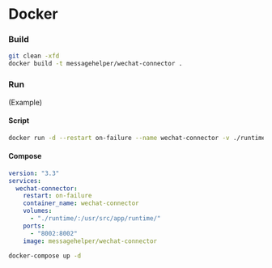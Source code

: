 # Docker

### Build

``` sh
git clean -xfd
docker build -t messagehelper/wechat-connector .
```

### Run

(Example)

#### Script

``` sh
docker run -d --restart on-failure --name wechat-connector -v ./runtime/:/usr/src/app/runtime/ -p 8002:8002 messagehelper/wechat-connector
```

#### Compose

``` yaml
version: "3.3"
services:
  wechat-connector:
    restart: on-failure
    container_name: wechat-connector
    volumes:
      - "./runtime/:/usr/src/app/runtime/"
    ports:
      - "8002:8002"
    image: messagehelper/wechat-connector
```

``` sh
docker-compose up -d
```

